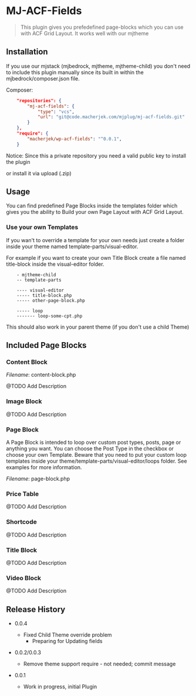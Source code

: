 # MJ-ACF-Fields
> This plugin gives you prefedefined page-blocks which you can use with ACF Grid Layout. It works well with our mjtheme


## Installation

If you use our mjstack (mjbedrock, mjtheme, mjtheme-child) you don't need to
include this plugin manually since its built in within the mjbedrock/composer.json
file.

Composer:

```json
	"repositories": {
        "mj-acf-fields": {
            "type": "vcs",
            "url": "git@code.macherjek.com/mjplug/mj-acf-fields.git"
        }
    },
    "require": {
		"macherjek/wp-acf-fields": "^0.0.1",
	}
```

Notice: Since this a private repository you need a valid public key
to install the plugin

or install it via upload (.zip)


## Usage

You can find predefined Page Blocks inside the templates folder which
gives you the ability to Build your own Page Layout with ACF Grid Layout.


### Use your own Templates

If you wan't to override a template for your own needs just
create a folder inside your theme named template-parts/visual-editor.

For example if you want to create your own Title Block
create a file named title-block inside the visual-editor folder.

```
	- mjtheme-child
	-- template-parts

	---- visual-editor
	----- title-block.php
	----- other-page-block.php

	----- loop
	------- loop-some-cpt.php
```

This should also work in your parent theme (if you don't use
a child Theme)



## Included Page Blocks

### Content Block

_Filename_: content-block.php

@TODO Add Description

### Image Block

@TODO Add Description

### Page Block

A Page Block is intended to loop over custom post types, posts,
page or anything you want. You can choose the Post Type in the checkbox
or choose your own Template. Beware that you need to put your
custom loop templates inside your theme/template-parts/visual-editor/loops
folder. See examples for more information.


_Filename_: page-block.php

### Price Table

@TODO Add Description

### Shortcode

@TODO Add Description

### Title Block

@TODO Add Description

### Video Block

@TODO Add Description

## Release History

* 0.0.4
    * Fixed Child Theme override problem
		* Preparing for Updating fields

* 0.0.2/0.0.3
    * Remove theme support require - not needed; commit message

* 0.0.1
	* Work in progress, initial Plugin
